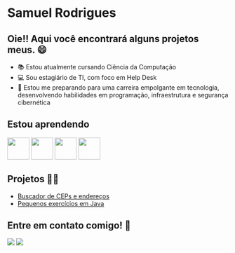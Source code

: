 # Samuel Rodrigues
## Oie!! Aqui você encontrará alguns projetos meus. 😄

- 📚 Estou atualmente cursando Ciência da Computação
- 💻 Sou estagiário de TI, com foco em Help Desk
- 🚀 Estou me preparando para uma carreira empolgante em tecnologia, desenvolvendo habilidades em programação, infraestrutura e segurança cibernética

## Estou aprendendo
<img src="https://cdn.jsdelivr.net/gh/devicons/devicon@latest/icons/linux/linux-original.svg" height="50"/> <img src="https://cdn.jsdelivr.net/gh/devicons/devicon@latest/icons/python/python-original.svg" height="50"/> <img src="https://cdn.jsdelivr.net/gh/devicons/devicon@latest/icons/java/java-original.svg" height="50"/> <img src="https://cdn.jsdelivr.net/gh/devicons/devicon@latest/icons/windows11/windows11-original.svg" height="50"/> 

## Projetos ✍🏾
- [Buscador de CEPs e endereços](https://github.com/RodriguesSam/BuscadorDeCEP)
- [Pequenos exercícios em Java](https://github.com/RodriguesSam/javaStudies)

## Entre em contato comigo! 🤝
<div>
<a href = "mailto:samuelcorodrigues@gmail.com"><img loading="lazy" src="https://img.shields.io/badge/Gmail-D14836?style=for-the-badge&logo=gmail&logoColor=white" target="_blank"></a>
<a href="https://www.linkedin.com/in/samuelcrodrigues" target="_blank"><img loading="lazy" src="https://img.shields.io/badge/-LinkedIn-%230077B5?style=for-the-badge&logo=linkedin&logoColor=white" target="_blank"></a>   
</div>
